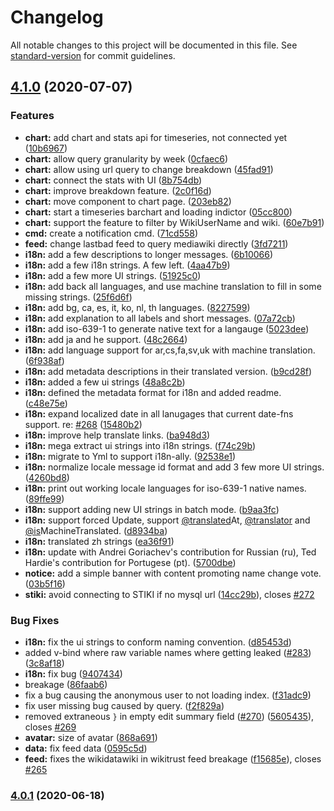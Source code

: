 # Changelog

All notable changes to this project will be documented in this file. See [standard-version](https://github.com/conventional-changelog/standard-version) for commit guidelines.

## [4.1.0](https://github.com/google/wikiloop-battlefield/compare/v4.0.1...v4.1.0) (2020-07-07)


### Features

* **chart:** add chart and stats api for timeseries, not connected yet ([10b6967](https://github.com/google/wikiloop-battlefield/commit/10b6967b6e95519923d33fd634f47d4dc096bc3c))
* **chart:** allow query granularity by week ([0cfaec6](https://github.com/google/wikiloop-battlefield/commit/0cfaec6ad67de3c1926beec10ea6c5089c849678))
* **chart:** allow using url query to change breakdown ([45fad91](https://github.com/google/wikiloop-battlefield/commit/45fad91d90fe78f3428f09dfa80d30ba6f704c45))
* **chart:** connect the stats with UI ([8b754db](https://github.com/google/wikiloop-battlefield/commit/8b754dbeed6ac7191c0a4cd65267d64c912f0739))
* **chart:** improve breakdown feature. ([2c0f16d](https://github.com/google/wikiloop-battlefield/commit/2c0f16d073b0d2d13f8f270d4ac9ab78b7456495))
* **chart:** move component to chart page. ([203eb82](https://github.com/google/wikiloop-battlefield/commit/203eb824ebb6a66970286f7b57aca20e6e6539f4))
* **chart:** start a timeseries barchart and loading indictor ([05cc800](https://github.com/google/wikiloop-battlefield/commit/05cc80030e667520a70a2c0d0551ed3a5a15deb9))
* **chart:** support the feature to filter by WikiUserName and wiki. ([60e7b91](https://github.com/google/wikiloop-battlefield/commit/60e7b918eb431ea965f9105c87fd43d62a801515))
* **cmd:** create a notification cmd. ([71cd558](https://github.com/google/wikiloop-battlefield/commit/71cd5580acefa853ed4da3fa40e1e56112d41665))
* **feed:** change lastbad feed to query mediawiki directly ([3fd7211](https://github.com/google/wikiloop-battlefield/commit/3fd721101e47afa2d68e786aa343eec82eb60f85))
* **i18n:** add a few descriptions to longer messages. ([6b10066](https://github.com/google/wikiloop-battlefield/commit/6b1006629b53bd2e0bd5302c2f9c4ef4591cc754))
* **i18n:** add a few i18n strings. A few left. ([4aa47b9](https://github.com/google/wikiloop-battlefield/commit/4aa47b9b113a1372e793a0e6c0ed7939771f971c))
* **i18n:** add a few more UI strings. ([51925c0](https://github.com/google/wikiloop-battlefield/commit/51925c0022465c412abff4ad63a107e79dee45ac))
* **i18n:** add back all languages, and use machine translation to fill in some missing strings. ([25f6d6f](https://github.com/google/wikiloop-battlefield/commit/25f6d6fedc3e1808da9165d4eb0db90070cc0b07))
* **i18n:** add bg, ca, es, it, ko, nl, th languages. ([8227599](https://github.com/google/wikiloop-battlefield/commit/8227599fb905a4baa5e3c5a484c5f61ad51d1406))
* **i18n:** add explanation to all labels and short messages. ([07a72cb](https://github.com/google/wikiloop-battlefield/commit/07a72cb0942b73761aed500a3c9623d80bc75d88))
* **i18n:** add iso-639-1 to generate native text for a langauge ([5023dee](https://github.com/google/wikiloop-battlefield/commit/5023dee05191a4ab06ab2bc7218058634bde69f8))
* **i18n:** add ja and he support. ([48c2664](https://github.com/google/wikiloop-battlefield/commit/48c26641b3caffcfc1c3a44a3a4e428704b42b0e))
* **i18n:** add language support for ar,cs,fa,sv,uk with machine translation. ([6f938af](https://github.com/google/wikiloop-battlefield/commit/6f938af6cbfbf4af59e4af2a6709a2c28808b9de))
* **i18n:** add metadata descriptions in their translated version. ([b9cd28f](https://github.com/google/wikiloop-battlefield/commit/b9cd28fe4f70273d6868648d0587d259ffa5e8d9))
* **i18n:** added a few ui strings ([48a8c2b](https://github.com/google/wikiloop-battlefield/commit/48a8c2b00c763a9da21a9a610e3b97dbac22cf2c))
* **i18n:** defined the metadata format for i18n and added readme. ([c48e75e](https://github.com/google/wikiloop-battlefield/commit/c48e75e11b7ef49d0ad7cc4d4d64e56242f2b9e3))
* **i18n:** expand localized date in all lanugages that current date-fns support. re: [#268](https://github.com/google/wikiloop-battlefield/issues/268) ([15480b2](https://github.com/google/wikiloop-battlefield/commit/15480b2609a16155bdc95f04940f0381b2f64994))
* **i18n:** improve help translate links. ([ba948d3](https://github.com/google/wikiloop-battlefield/commit/ba948d3646b53c3fa2dc5b9a3eb0a0242c22d5d4))
* **i18n:** mega extract ui strings into i18n strings. ([f74c29b](https://github.com/google/wikiloop-battlefield/commit/f74c29b1ae1b0fe270eece046ed04989b82b31e5))
* **i18n:** migrate to Yml to support i18n-ally. ([92538e1](https://github.com/google/wikiloop-battlefield/commit/92538e1782c667d9cb69e2e4a638c2889a47c9db))
* **i18n:** normalize locale message id format and add 3 few more UI strings. ([4260bd8](https://github.com/google/wikiloop-battlefield/commit/4260bd859f374852cb07d087fb04fec0b3703dda))
* **i18n:** print out working locale languages for iso-639-1 native names. ([89ffe99](https://github.com/google/wikiloop-battlefield/commit/89ffe993141776d5b9605112435c5557314e8edc))
* **i18n:** support adding new UI strings in batch mode. ([b9aa3fc](https://github.com/google/wikiloop-battlefield/commit/b9aa3fc83b147bb3a01c977acd6affce28a640ea))
* **i18n:** support forced Update, support [@translated](https://github.com/translated)At, [@translator](https://github.com/translator) and [@is](https://github.com/is)MachineTranslated. ([d8934ba](https://github.com/google/wikiloop-battlefield/commit/d8934bab41f92e3f32d251045921a0238b597ea3))
* **i18n:** translated zh strings ([ea36f91](https://github.com/google/wikiloop-battlefield/commit/ea36f91b790839a650094ae67744cfc8b965911f))
* **i18n:** update with Andrei Goriachev's contribution for Russian (ru), Ted Hardie's contribution for Portugese (pt). ([5700dbe](https://github.com/google/wikiloop-battlefield/commit/5700dbe128f17f896712e230105abc568423f0eb))
* **notice:** add a simple banner with content promoting name change vote. ([03b5f16](https://github.com/google/wikiloop-battlefield/commit/03b5f16c6c904dddcc7b19b6027ceefa40a59a2f))
* **stiki:** avoid connecting to STIKI if no mysql url ([14cc29b](https://github.com/google/wikiloop-battlefield/commit/14cc29b5f8e473939108d211fe656389ff62e369)), closes [#272](https://github.com/google/wikiloop-battlefield/issues/272)


### Bug Fixes

* **i18n:** fix the ui strings to conform naming convention. ([d85453d](https://github.com/google/wikiloop-battlefield/commit/d85453d841ab9041826eae322349664f2cc5fce5))
* added v-bind where raw variable names where getting leaked ([#283](https://github.com/google/wikiloop-battlefield/issues/283)) ([3c8af18](https://github.com/google/wikiloop-battlefield/commit/3c8af18dfeacfe33d03a1048c293e6886644cf24))
* **i18n:** fix bug ([9407434](https://github.com/google/wikiloop-battlefield/commit/940743446664d19da3f92c09c8674900bdf75e9d))
* breakage ([86faab6](https://github.com/google/wikiloop-battlefield/commit/86faab625b11148d35ef3b55d3dea295f61adfea))
* fix a bug causing the anonymous user to not loading index. ([f31adc9](https://github.com/google/wikiloop-battlefield/commit/f31adc96e8281bcabc30e9e608ccb557ad62628e))
* fix user missing bug caused by query. ([f2f829a](https://github.com/google/wikiloop-battlefield/commit/f2f829ab18b011bf06b2f411964a87dc10f2a600))
* removed extraneous `}` in empty edit summary field ([#270](https://github.com/google/wikiloop-battlefield/issues/270)) ([5605435](https://github.com/google/wikiloop-battlefield/commit/56054352027a018286086be782353adc4c9834e6)), closes [#269](https://github.com/google/wikiloop-battlefield/issues/269)
* **avatar:** size of avatar ([868a691](https://github.com/google/wikiloop-battlefield/commit/868a691249fb99c46b3814c1e5f03d3696746cf7))
* **data:** fix feed data ([0595c5d](https://github.com/google/wikiloop-battlefield/commit/0595c5de7f08b09f6741c3f2daeecfdd83131a20))
* **feed:** fixes the wikidatawiki in wikitrust feed breakage ([f15685e](https://github.com/google/wikiloop-battlefield/commit/f15685e056d70cb4c03ced1ab9eeced39bf50c5e)), closes [#265](https://github.com/google/wikiloop-battlefield/issues/265)

### [4.0.1](https://github.com/google/wikiloop-battlefield/compare/v2.2.0-beta...v4.0.1) (2020-06-18)
